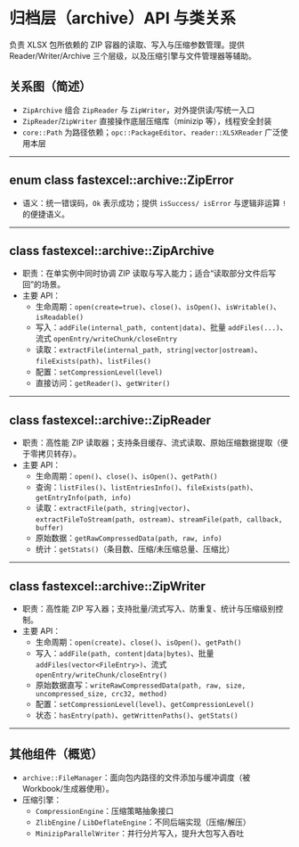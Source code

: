 # 归档层（archive）API 与类关系

负责 XLSX 包所依赖的 ZIP 容器的读取、写入与压缩参数管理。提供 Reader/Writer/Archive 三个层级，以及压缩引擎与文件管理器等辅助。

## 关系图（简述）
- `ZipArchive` 组合 `ZipReader` 与 `ZipWriter`，对外提供读/写统一入口
- `ZipReader`/`ZipWriter` 直接操作底层压缩库（minizip 等），线程安全封装
- `core::Path` 为路径依赖；`opc::PackageEditor`、`reader::XLSXReader` 广泛使用本层

---

## enum class fastexcel::archive::ZipError
- 语义：统一错误码，`Ok` 表示成功；提供 `isSuccess/ isError` 与逻辑非运算 `!` 的便捷语义。

---

## class fastexcel::archive::ZipArchive
- 职责：在单实例中同时协调 ZIP 读取与写入能力；适合“读取部分文件后写回”的场景。
- 主要 API：
  - 生命周期：`open(create=true)`、`close()`、`isOpen()`、`isWritable()`、`isReadable()`
  - 写入：`addFile(internal_path, content|data)`、批量 `addFiles(...)`、流式 `openEntry/writeChunk/closeEntry`
  - 读取：`extractFile(internal_path, string|vector|ostream)`、`fileExists(path)`、`listFiles()`
  - 配置：`setCompressionLevel(level)`
  - 直接访问：`getReader()`、`getWriter()`

---

## class fastexcel::archive::ZipReader
- 职责：高性能 ZIP 读取器；支持条目缓存、流式读取、原始压缩数据提取（便于零拷贝转存）。
- 主要 API：
  - 生命周期：`open()`、`close()`、`isOpen()`、`getPath()`
  - 查询：`listFiles()`、`listEntriesInfo()`、`fileExists(path)`、`getEntryInfo(path, info)`
  - 读取：`extractFile(path, string|vector)`、`extractFileToStream(path, ostream)`、`streamFile(path, callback, buffer)`
  - 原始数据：`getRawCompressedData(path, raw, info)`
  - 统计：`getStats()`（条目数、压缩/未压缩总量、压缩比）

---

## class fastexcel::archive::ZipWriter
- 职责：高性能 ZIP 写入器；支持批量/流式写入、防重复、统计与压缩级别控制。
- 主要 API：
  - 生命周期：`open(create)`、`close()`、`isOpen()`、`getPath()`
  - 写入：`addFile(path, content|data|bytes)`、批量 `addFiles(vector<FileEntry>)`、流式 `openEntry/writeChunk/closeEntry()`
  - 原始数据直写：`writeRawCompressedData(path, raw, size, uncompressed_size, crc32, method)`
  - 配置：`setCompressionLevel(level)`、`getCompressionLevel()`
  - 状态：`hasEntry(path)`、`getWrittenPaths()`、`getStats()`

---

## 其他组件（概览）
- `archive::FileManager`：面向包内路径的文件添加与缓冲调度（被 Workbook/生成器使用）。
- 压缩引擎：
  - `CompressionEngine`：压缩策略抽象接口
  - `ZlibEngine` / `LibDeflateEngine`：不同后端实现（压缩/解压）
  - `MinizipParallelWriter`：并行分片写入，提升大包写入吞吐
